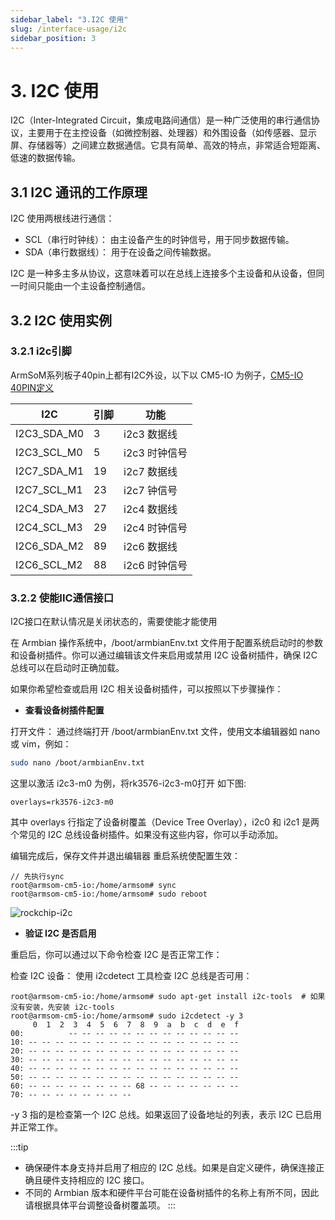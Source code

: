 ```yaml
---
sidebar_label: "3.I2C 使用"
slug: /interface-usage/i2c
sidebar_position: 3
---
```


# 3. I2C 使用

I2C（Inter-Integrated Circuit，集成电路间通信）是一种广泛使用的串行通信协议，主要用于在主控设备（如微控制器、处理器）和外围设备（如传感器、显示屏、存储器等）之间建立数据通信。它具有简单、高效的特点，非常适合短距离、低速的数据传输。

## 3.1 I2C 通讯的工作原理
I2C 使用两根线进行通信：

- SCL（串行时钟线）： 由主设备产生的时钟信号，用于同步数据传输。
- SDA（串行数据线）： 用于在设备之间传输数据。

I2C 是一种多主多从协议，这意味着可以在总线上连接多个主设备和从设备，但同一时间只能由一个主设备控制通信。

## 3.2 I2C 使用实例

### 3.2.1 i2c引脚

ArmSoM系列板子40pin上都有I2C外设，以下以 CM5-IO 为例子，[CM5-IO 40PIN定义](/interface-usage/40pin#16-armsom-cm5-io)

| I2C    | 引脚       | 功能 | 
| -------- | ----------- | ----------- |
| I2C3_SDA_M0 | 3            | i2c3 数据线|
| I2C3_SCL_M0 | 5            | i2c3 时钟信号|
| I2C7_SDA_M1 | 19           | i2c7 数据线|
| I2C7_SCL_M1 | 23           | i2c7 钟信号|
| I2C4_SDA_M3 | 27           | i2c4 数据线|
| I2C4_SCL_M3 | 29           | i2c4 时钟信号|
| I2C6_SDA_M2 | 89           | i2c6 数据线|
| I2C6_SCL_M2 | 88           | i2c6 时钟信号|

### 3.2.2 使能IIC通信接口

I2C接口在默认情况是关闭状态的，需要使能才能使用


在 Armbian 操作系统中，/boot/armbianEnv.txt 文件用于配置系统启动时的参数和设备树插件。你可以通过编辑该文件来启用或禁用 I2C 设备树插件，确保 I2C 总线可以在启动时正确加载。

如果你希望检查或启用 I2C 相关设备树插件，可以按照以下步骤操作：

- **查看设备树插件配置**

打开文件： 通过终端打开 /boot/armbianEnv.txt 文件，使用文本编辑器如 nano 或 vim，例如：

```bash
sudo nano /boot/armbianEnv.txt
```

这里以激活 i2c3-m0 为例，将rk3576-i2c3-m0打开 如下图:

```
overlays=rk3576-i2c3-m0
```

其中 overlays 行指定了设备树覆盖（Device Tree Overlay），i2c0 和 i2c1 是两个常见的 I2C 总线设备树插件。如果没有这些内容，你可以手动添加。

编辑完成后，保存文件并退出编辑器 重启系统使配置生效：

```
// 先执行sync
root@armsom-cm5-io:/home/armsom# sync
root@armsom-cm5-io:/home/armsom# sudo reboot
```

![rockchip-i2c](/img/general-tutorial/interface-usage/i2c-rtc.png)

- **验证 I2C 是否启用**

重启后，你可以通过以下命令检查 I2C 是否正常工作：

检查 I2C 设备： 使用 i2cdetect 工具检查 I2C 总线是否可用：

```
root@armsom-cm5-io:/home/armsom# sudo apt-get install i2c-tools  # 如果没有安装，先安装 i2c-tools
root@armsom-cm5-io:/home/armsom# sudo i2cdetect -y 3
     0  1  2  3  4  5  6  7  8  9  a  b  c  d  e  f
00:          -- -- -- -- -- -- -- -- -- -- -- -- --
10: -- -- -- -- -- -- -- -- -- -- -- -- -- -- -- --
20: -- -- -- -- -- -- -- -- -- -- -- -- -- -- -- --
30: -- -- -- -- -- -- -- -- -- -- -- -- -- -- -- --
40: -- -- -- -- -- -- -- -- -- -- -- -- -- -- -- --
50: -- -- -- -- -- -- -- -- -- -- -- -- -- -- -- --
60: -- -- -- -- -- -- -- -- 68 -- -- -- -- -- -- --
70: -- -- -- -- -- -- -- --
```

-y 3 指的是检查第一个 I2C 总线。如果返回了设备地址的列表，表示 I2C 已启用并正常工作。

:::tip
- 确保硬件本身支持并启用了相应的 I2C 总线。如果是自定义硬件，确保连接正确且硬件支持相应的 I2C 接口。
- 不同的 Armbian 版本和硬件平台可能在设备树插件的名称上有所不同，因此请根据具体平台调整设备树覆盖项。
:::